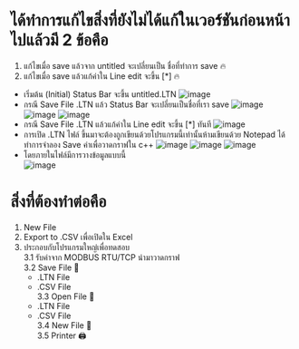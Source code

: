 # ได้ทำการแก้ไขสิ่งที่ยังไม่ได้แก้ในเวอร์ชันก่อนหน้าไปแล้วมี 2 ข้อคือ
1. แก้ไขเมื่อ save แล้วจาก untitled จะเปลี่ยนเป็น ชื่อที่ทำการ save 🔥
2. แก้ไขเมื่อ save แล้วแก้ค่าใน Line edit จะขึ้น [*] 🔥
* เริ่มต้น (Initial) Status Bar จะขึ้น untitled.LTN
![image](https://user-images.githubusercontent.com/81642936/154917803-181da15f-80d1-4d0f-b4f8-df95ae8532ee.png)
* กรณี Save File .LTN แล้ว Status Bar จะเปลี่ยนเป็นชื่อที่เรา save
![image](https://user-images.githubusercontent.com/81642936/154918033-a6cede73-350a-4014-85b0-81ec533b8ff3.png)
![image](https://user-images.githubusercontent.com/81642936/154918158-48e4b655-933a-4f28-8856-2b1baf12f58a.png)
![image](https://user-images.githubusercontent.com/81642936/154918218-d2719b6c-105b-4a95-a110-d3a3388e9653.png)
* กรณี Save File .LTN แล้วแก้ค่าใน Line edit จะขึ้น [*] ทันที
![image](https://user-images.githubusercontent.com/81642936/154918282-7a2b1f59-5c9d-4da2-b717-12817b6eaa5c.png)
* การเปิด .LTN ไฟล์ ขึ้นมาจะต้องถูกเขียนด้วยโปรแกรมนี้เท่านั้นห้ามเขียนด้วย Notepad ได้ทำการจำลอง Save ค่าเพื่อวาดกราฟใน c++
![image](https://user-images.githubusercontent.com/81642936/154918882-b1e494c8-082f-48e1-81c6-79d85cae3f4a.png)
![image](https://user-images.githubusercontent.com/81642936/154919059-1c2d459d-ab53-45ba-a6ff-7c04775d2bc1.png)
![image](https://user-images.githubusercontent.com/81642936/154919135-e014a945-b59f-4b0d-9afe-795d3b5633fd.png)</br>
* โดยภายในไฟล์มีการวางข้อมูลแบบนี้</br>
![image](https://user-images.githubusercontent.com/81642936/154919291-d9069c55-bf7d-4efd-b7b0-43b212cf71d1.png)
# สิ่งที่ต้องทำต่อคือ
1. New File 
2. Export to .CSV เพื่อเปิดใน Excel
3. ประกอบกับโปรแกรมใหญ่เพื่อทดสอบ</br>
  3.1 รับค่าจาก MODBUS RTU/TCP นำมาวาดกราฟ</br>
  3.2 Save File 💾
      * .LTN File
      * .CSV File</br>
  3.3 Open File 📁
      * .LTN File
      * .CSV File</br>
3.4 New File 📝</br>
3.5 Printer 🖨️
  
